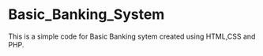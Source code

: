 # Basic_Banking_System
This is a simple code for Basic Banking sytem created using HTML,CSS and PHP.

